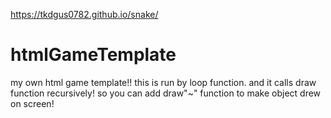 https://tkdgus0782.github.io/snake/



# htmlGameTemplate

my own html game template!!
this is run by loop function. and it calls draw function recursively!
so you can add draw"~" function to make object drew on screen!
